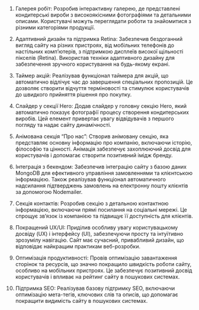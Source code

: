 1. Галерея робіт: Розробив інтерактивну галерею, де представлені кондитерські
   вироби з високоякісними фотографіями та детальними описами. Користувачі
   можуть переглядати роботи та знайомитися з різними категоріями продукції.

2. Адаптивний дизайн та підтримка Retina: Забезпечив бездоганний вигляд сайту на
   різних пристроях, від мобільних телефонів до настільних комп’ютерів, з
   підтримкою дисплеїв високої щільності пікселів (Retina). Використав техніки
   адаптивного дизайну для забезпечення зручного користування на будь-якому
   екрані.

3. Таймер акцій: Реалізував функціонал таймера для акцій, що автоматично
   відлічує час до завершення спеціальних пропозицій. Це дозволяє створити
   відчуття терміновості та стимулює користувачів до швидкого прийняття рішення
   про покупку.

4. Слайдер у секції Hero: Додав слайдер у головну секцію Hero, який автоматично
   показує фотографії процесу створення кондитерських виробів. Цей елемент
   привертає увагу відвідувачів з першого погляду та надає сайту динамічності.

5. Анімована секція “Про нас”: Створив анімовану секцію, яка представляє основну
   інформацію про компанію, включаючи історію, філософію та цінності. Анімація
   забезпечує захоплюючий досвід для користувачів і допомагає створити
   позитивний імідж бренду.

6. Інтеграція з бекендом: Забезпечив інтеграцію сайту з базою даних MongoDB для
   ефективного управління замовленнями та клієнтською інформацією. Також
   реалізував функціонал автоматичного надсилання підтверджень замовлень на
   електронну пошту клієнтів за допомогою Nodemailer.

7. Секція контактів: Розробив секцію з детальною контактною інформацією,
   включаючи прямі посилання на соціальні мережі. Це спрощує зв’язок із
   компанією та підвищує її доступність для клієнтів.

8. Покращений UX/UI: Приділив особливу увагу користувацькому досвіду (UX) і
   інтерфейсу (UI), забезпечуючи просту та інтуїтивно зрозумілу навігацію. Сайт
   має сучасний, привабливий дизайн, що відповідає найкращим практикам
   веб-розробки.

9. Оптимізація продуктивності: Провів оптимізацію завантаження сторінок та
   ресурсів, що значно покращило швидкість роботи сайту, особливо на мобільних
   пристроях. Це забезпечує позитивний досвід користувачів і впливає на рейтинг
   сайту в пошукових системах.

10. Підтримка SEO: Реалізував базову підтримку SEO, включаючи оптимізацію
    мета-тегів, ключових слів та описів, що допомагає покращити видимість сайту
    в пошукових системах.
